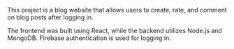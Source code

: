 
This project is a blog website that allows users to create, rate, and comment on blog posts after logging in. 

The frontend was built using React, while the backend utilizes Node.js and MongoDB. 
Firebase authentication is used for logging in.
